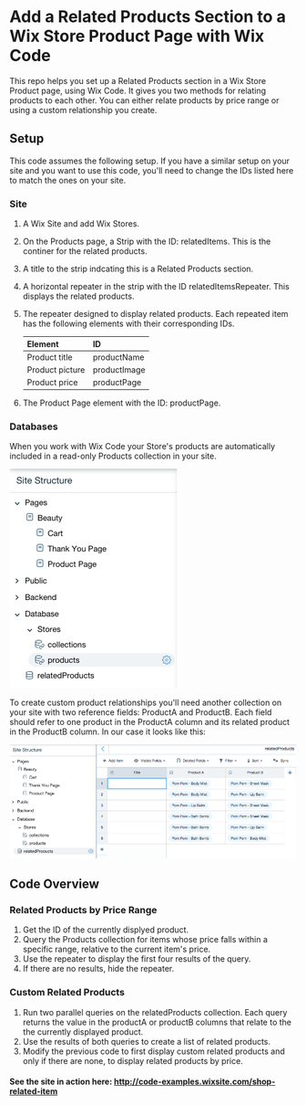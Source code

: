 # Add a Related Products Section to a Wix Store Product Page with Wix Code
This repo helps you set up a Related Products section in a Wix Store Product page, using Wix Code. It gives you two methods for relating products to each other. You can either relate products by price range or using a custom relationship you create.
## Setup
This code assumes the following setup. If you have a similar setup on your site and you want to use this code, you'll need to change the IDs listed here to match the ones on your site. 
### Site
1. A Wix Site and add Wix Stores.
2. On the Products page, a Strip with the ID:  relatedItems. This is the continer for the related products.
3. A title to the strip indcating this is a Related Products section.
4. A horizontal repeater in the strip with the ID relatedItemsRepeater. This displays the related products. 
5. The repeater designed to display related products. Each repeated item has the following elements with their corresponding IDs.

   |Element|ID|
   |-------|--|
   |Product title| productName|
   |Product picture| productImage|
   |Product price| productPage|
6. The Product Page element with the ID: productPage.

### Databases
When you work with Wix Code your Store's products are automatically included in a read-only Products collection in your site.

![Product collection](https://github.com/jeffreya/wix-code/blob/master/related_products_DB.png)

To create custom product relationships you'll need another collection on your site with two reference fields: ProductA and ProductB. Each field should refer to one product in the ProductA column and its related product in the ProductB column. In our case it looks like this: 

![relatedProducts collection](https://github.com/jeffreya/wix-code/blob/master/related_products_related.png)

## Code Overview
### Related Products by Price Range
1. Get the ID of the currently displyed product.
2. Query the Products collection for items whose price falls within a specific range, relative to the current item's price.
3. Use the repeater to display the first four results of the query.
4. If there are no results, hide the repeater.

### Custom Related Products
1. Run two parallel queries on the relatedProducts collection. Each query returns the value in the productA or productB columns that relate to the the currently displayed product.
2. Use the results of both queries to create a list of related products.
3. Modify the previous code to first display custom related products and only if there are none, to display related products by price. 

#### See the site in action here: http://code-examples.wixsite.com/shop-related-item
